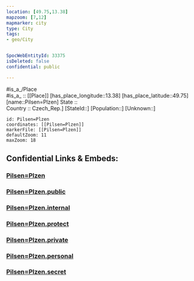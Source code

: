 ```yaml
---
location: [49.75,13.38] 
mapzoom: [7,12] 
mapmarker: city 
type: City
tags:
- geo/City


SpocWebEntityId: 33375
isDeleted: false
confidential: public

---
```

#is_a_/Place  
#is_a_ :: [[Place]] 
[has_place_longitude::13.38] 
[has_place_latitude::49.75] 
[name::Pilsen=Plzen] 
State ::  
Country :: Czech_Rep.] 
[StateId::] 
[Population::] 
[Unknown::] 


```leaflet
id: Pilsen=Plzen
coordinates: [[Pilsen=Plzen]] 
markerFile: [[Pilsen=Plzen]] 
defaultZoom: 11 
maxZoom: 18
```


## Confidential Links & Embeds: 

### [Pilsen=Plzen](/_Standards/Earth/Continent/Europe/Europe~Central/Czech_Republic/regions~Czech_Republic/Plzeňský/City/Pilsen=Plzen.md) 

### [Pilsen=Plzen.public](/_public/Earth/Continent/Europe/Europe~Central/Czech_Republic/regions~Czech_Republic/Plzeňský/City/Pilsen=Plzen.public.md) 

### [Pilsen=Plzen.internal](/_internal/Earth/Continent/Europe/Europe~Central/Czech_Republic/regions~Czech_Republic/Plzeňský/City/Pilsen=Plzen.internal.md) 

### [Pilsen=Plzen.protect](/_protect/Earth/Continent/Europe/Europe~Central/Czech_Republic/regions~Czech_Republic/Plzeňský/City/Pilsen=Plzen.protect.md) 

### [Pilsen=Plzen.private](/_private/Earth/Continent/Europe/Europe~Central/Czech_Republic/regions~Czech_Republic/Plzeňský/City/Pilsen=Plzen.private.md) 

### [Pilsen=Plzen.personal](/_personal/Earth/Continent/Europe/Europe~Central/Czech_Republic/regions~Czech_Republic/Plzeňský/City/Pilsen=Plzen.personal.md) 

### [Pilsen=Plzen.secret](/_secret/Earth/Continent/Europe/Europe~Central/Czech_Republic/regions~Czech_Republic/Plzeňský/City/Pilsen=Plzen.secret.md)

